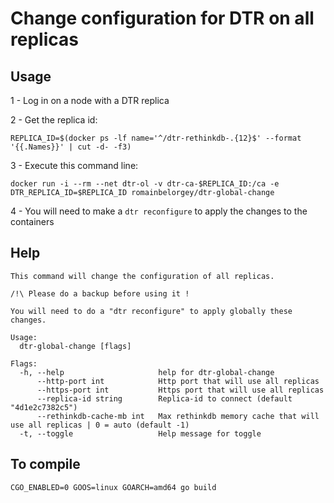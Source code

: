 # Change configuration for DTR on all replicas

## Usage

1 - Log in on a node with a DTR replica

2 - Get the replica id:
```
REPLICA_ID=$(docker ps -lf name='^/dtr-rethinkdb-.{12}$' --format '{{.Names}}' | cut -d- -f3)
```
3 - Execute this command line:
```
docker run -i --rm --net dtr-ol -v dtr-ca-$REPLICA_ID:/ca -e DTR_REPLICA_ID=$REPLICA_ID romainbelorgey/dtr-global-change
```
4 - You will need to make a `dtr reconfigure` to apply the changes to the containers

## Help

```
This command will change the configuration of all replicas.

/!\ Please do a backup before using it !

You will need to do a "dtr reconfigure" to apply globally these changes.

Usage:
  dtr-global-change [flags]

Flags:
  -h, --help                     help for dtr-global-change
      --http-port int            Http port that will use all replicas
      --https-port int           Https port that will use all replicas
      --replica-id string        Replica-id to connect (default "4d1e2c7382c5")
      --rethinkdb-cache-mb int   Max rethinkdb memory cache that will use all replicas | 0 = auto (default -1)
  -t, --toggle                   Help message for toggle
```

## To compile

```
CGO_ENABLED=0 GOOS=linux GOARCH=amd64 go build
```
